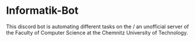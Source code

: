 # Informatik-Bot
 This discord bot is automating different tasks on the / an unofficial server of the Faculty of Computer Science at the Chemnitz University of Technology.
